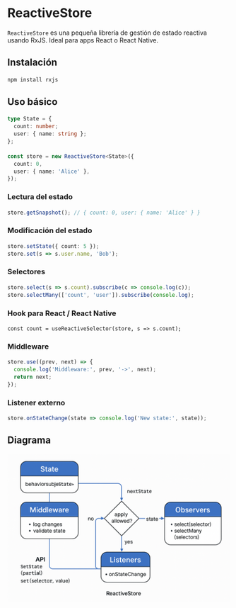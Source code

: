 # ReactiveStore

`ReactiveStore` es una pequeña librería de gestión de estado reactiva usando RxJS. Ideal para apps React o React Native.

## Instalación

```bash
npm install rxjs
```

## Uso básico

```ts
type State = {
  count: number;
  user: { name: string };
};

const store = new ReactiveStore<State>({
  count: 0,
  user: { name: 'Alice' },
});
```

### Lectura del estado

```ts
store.getSnapshot(); // { count: 0, user: { name: 'Alice' } }
```

### Modificación del estado

```ts
store.setState({ count: 5 });
store.set(s => s.user.name, 'Bob');
```

### Selectores

```ts
store.select(s => s.count).subscribe(c => console.log(c));
store.selectMany(['count', 'user']).subscribe(console.log);
```

### Hook para React / React Native

```tsx
const count = useReactiveSelector(store, s => s.count);
```

### Middleware

```ts
store.use((prev, next) => {
  console.log('Middleware:', prev, '->', next);
  return next;
});
```

### Listener externo

```ts
store.onStateChange(state => console.log('New state:', state));
```

## Diagrama

![Diagrama](./A_diagram_of_ReactiveStore's_functionality_and_flo.png)
